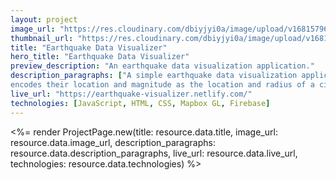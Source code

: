 ```yaml
---
layout: project
image_url: "https://res.cloudinary.com/dbiyjyi0a/image/upload/v1681579634/earthquake-visualizer.webp"
thumbnail_url: "https://res.cloudinary.com/dbiyjyi0a/image/upload/v1681579634/earthquake-visualizer-thumbnail.webp"
title: "Earthquake Data Visualizer"
hero_title: "Earthquake Data Visualizer"
preview_description: "An earthquake data visualization application."
description_paragraphs: ["A simple earthquake data visualization application that displays earthquakes from the last 24 hours and
encodes their location and magnitude as the location and radius of a circle."]
live_url: "https://earthquake-visualizer.netlify.com/"
technologies: [JavaScript, HTML, CSS, Mapbox GL, Firebase]
---
```


<%= render ProjectPage.new(title: resource.data.title, image_url: resource.data.image_url, description_paragraphs: resource.data.description_paragraphs, live_url: resource.data.live_url, technologies: resource.data.technologies) %>

